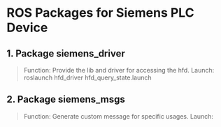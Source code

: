 # ROS Packages for Siemens PLC Device

## 1. Package siemens_driver

> Function: Provide the lib and driver for accessing the hfd.
> Launch: roslaunch hfd_driver hfd_query_state.launch

## 2. Package siemens_msgs

> Function: Generate custom message for specific usages.
> Launch: 
